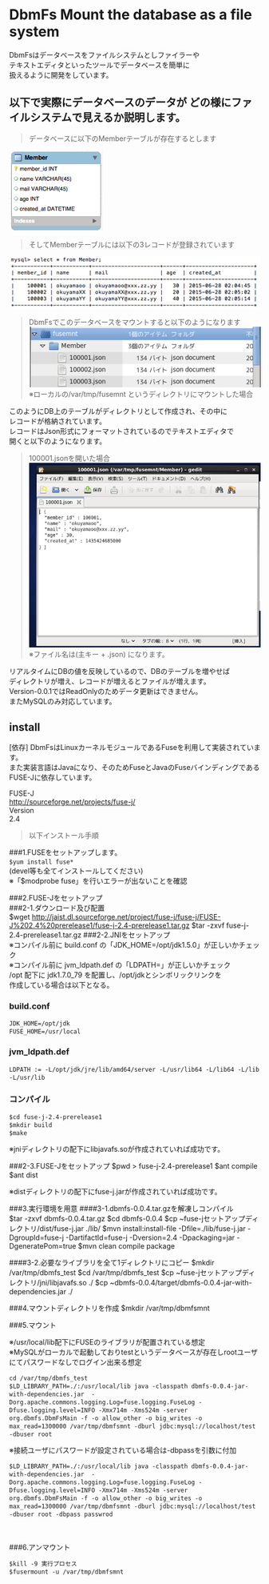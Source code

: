 # DbmFs Mount the database as a file system

DbmFsはデータベースをファイルシステムとしファイラーや  
テキストエディタといったツールでデータベースを簡単に  
扱えるように開発をしています。

## 以下で実際にデータベースのデータが どの様にファイルシステムで見えるか説明します。

> データベースに以下のMemberテーブルが存在するとします

![テーブル](./img/pic1.png)

> そしてMemberテーブルには以下の3レコードが登録されています

![レコード](./img/pic2.png)

> DbmFsでこのデータベースをマウントすると以下のようになります
![レコード](./img/pic3.png)
※ローカルの/var/tmp/fusemnt というディレクトリにマウントした場合

このようにDB上のテーブルがディレクトリとして作成され、その中に  
レコードが格納されています。  
レコードはJson形式にフォーマットされているのでテキストエディタで  
開くと以下のようになります。  
> 100001.jsonを開いた場合  
![レコード](./img/pic4.png)
※ファイル名は(主キー + .json) になります。

リアルタイムにDBの値を反映しているので、DBのテーブルを増やせば  
ディレクトリが増え、レコードが増えるとファイルが増えます。  
Version-0.0.1ではReadOnlyのためデータ更新はできません。  
またMySQLのみ対応しています。

## install

[依存]
DbmFsはLinuxカーネルモジュールであるFuseを利用して実装されています。  
また実装言語はJavaになり、そのためFuseとJavaのFuseバインディングである  
FUSE-Jに依存しています。

FUSE-J  
http://sourceforge.net/projects/fuse-j/  
Version  
2.4  

> 以下インストール手順

###1.FUSEをセットアップします。  
`$yum install fuse*`  
(devel等も全てインストールしてください)  
※「$modprobe fuse」を行いエラーが出ないことを確認  

###2.FUSE-Jをセットアップ  
###2-1.ダウンロード及び配置  
    $wget http://jaist.dl.sourceforge.net/project/fuse-j/fuse-j/FUSE-J%202.4%20prerelease1/fuse-j-2.4-prerelease1.tar.gz
    $tar -zxvf fuse-j-2.4-prerelease1.tar.gz
###2-2.JNIをセットアップ  
※コンパイル前に build.conf の「JDK_HOME=/opt/jdk1.5.0」が正しいかチェック  
※コンパイル前に jvm_ldpath.def の「LDPATH=」が正しいかチェック  
/opt 配下に jdk1.7.0_79 を配置し、/opt/jdkとシンボリックリンクを  
作成している場合は以下となる。  

### build.conf

    JDK_HOME=/opt/jdk
    FUSE_HOME=/usr/local
### jvm_ldpath.def

    LDPATH := -L/opt/jdk/jre/lib/amd64/server -L/usr/lib64 -L/lib64 -L/lib -L/usr/lib
### コンパイル
    $cd fuse-j-2.4-prerelease1
    $mkdir build
    $make

※jniディレクトリの配下にlibjavafs.soが作成されていれば成功です。  

###2-3.FUSE-Jをセットアップ
    $pwd
    > fuse-j-2.4-prerelease1
    $ant compile
    $ant dist

※distディレクトリの配下にfuse-j.jarが作成されていれば成功です。

###3.実行環境を用意
####3-1.dbmfs-0.0.4.tar.gzを解凍しコンパイル  
    $tar -zxvf dbmfs-0.0.4.tar.gz
    $cd dbmfs-0.0.4
    $cp ~fuse-jセットアップディレクトリ/dist/fuse-j.jar ./lib/
    $mvn install:install-file -Dfile=./lib/fuse-j.jar -DgroupId=fuse-j -DartifactId=fuse-j -Dversion=2.4 -Dpackaging=jar -DgeneratePom=true
    $mvn clean compile package  

####3-2.必要なライブラリを全て1ディレクトリにコピー
    $mkdir /var/tmp/dbmfs_test
    $cd  /var/tmp/dbmfs_test
    $cp ~fuse-jセットアップディレクトリ/jni/libjavafs.so ./
    $cp ~dbmfs-0.0.4/target/dbmfs-0.0.4-jar-with-dependencies.jar ./

###4.マウントディレクトリを作成
    $mkdir /var/tmp/dbmfsmnt

###5.マウント

※/usr/local/lib配下にFUSEのライブラリが配置されている想定  
※MySQLがローカルで起動しておりtestというデータベースが存在しrootユーザにてパスワードなしでログイン出来る想定

    cd /var/tmp/dbmfs_test
    $LD_LIBRARY_PATH=./:/usr/local/lib java -classpath dbmfs-0.0.4-jar-with-dependencies.jar  -Dorg.apache.commons.logging.Log=fuse.logging.FuseLog -Dfuse.logging.level=INFO -Xmx714m -Xms524m -server  org.dbmfs.DbmFsMain -f -o allow_other -o big_writes -o max_read=1300000 /var/tmp/dbmfsmnt -dburl jdbc:mysql://localhost/test -dbuser root  

※接続ユーザにパスワードが設定されている場合は-dbpassを引数に付加  

    $LD_LIBRARY_PATH=./:/usr/local/lib java -classpath dbmfs-0.0.4-jar-with-dependencies.jar  -Dorg.apache.commons.logging.Log=fuse.logging.FuseLog -Dfuse.logging.level=INFO -Xmx714m -Xms524m -server  org.dbmfs.DbmFsMain -f -o allow_other -o big_writes -o max_read=1300000 /var/tmp/dbmfsmnt -dburl jdbc:mysql://localhost/test -dbuser root -dbpass passwrod  

　  

###6.アンマウント

    $kill -9 実行プロセス
    $fusermount -u /var/tmp/dbmfsmnt
